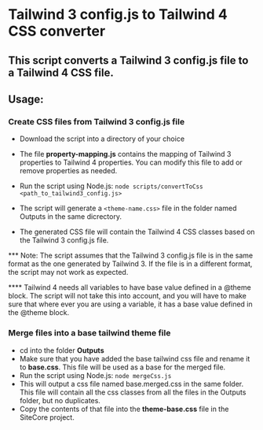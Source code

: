 # Tailwind 3 config.js to Tailwind 4 CSS converter
## This script converts a Tailwind 3 config.js file to a Tailwind 4 CSS file.

## Usage:
### Create CSS files from Tailwind 3 config.js file
- Download the script into a directory of your choice
- The file **property-mapping.js** contains the mapping of Tailwind 3 properties to Tailwind 4 properties. You can modify this file to add or remove properties as needed.
- Run the script using Node.js: `node scripts/convertToCss <path_to_tailwind3_config.js>`
- The script will generate a `<theme-name.css>` file in the folder named Outputs in the same dicrectory.

- The generated CSS file will contain the Tailwind 4 CSS classes based on the Tailwind 3 config.js file.

*** Note: The script assumes that the Tailwind 3 config.js file is in the same format as the one generated by Tailwind 3. If the file is in a different format, the script may not work as expected.

**** Tailwind 4 needs all variables to have base value defined in a @theme block. The script will not take this into account, and you will have to make sure that where ever you are using a variable, it has a base value defined in the @theme block.

### Merge files into a base tailwind theme file
- cd into the folder **Outputs**
- Make sure that you have added the base tailwind css file and rename it to **base.css**. This file will be used as a base for the merged file.
- Run the script using Node.js: `node mergeCss.js`
- This will output a css file named base.merged.css in the same folder. This file will contain all the css classes from all the files in the Outputs folder, but no duplicates.
- Copy the contents of that file into the **theme-base.css** file in the SiteCore project.